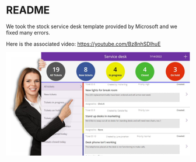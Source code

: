 # README

We took the stock service desk template provided by Microsoft and we fixed many errors. 

Here is the associated video: https://youtube.com/Bz8nhSDlhuE 

<a href='https://youtube.com/Bz8nhSDlhuE'>![Screenshot](thumbnail.png)</a>
